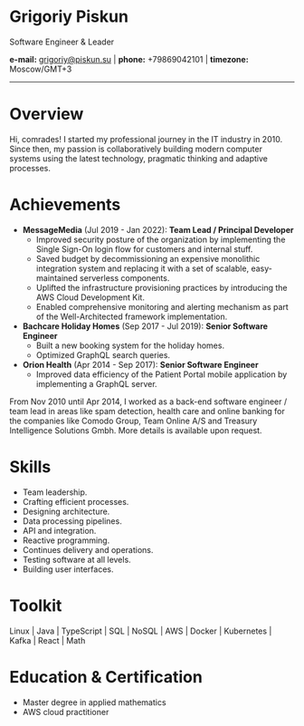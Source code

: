 # Grigoriy Piskun

Software Engineer & Leader

**e-mail:** grigoriy@piskun.su | **phone:** +79869042101 | **timezone:** Moscow/GMT+3

<hr/>

# Overview

Hi, comrades! I started my professional journey in the IT industry in 2010. Since then, my passion is collaboratively building modern computer systems using the latest technology, pragmatic thinking and adaptive processes.

# Achievements

- **MessageMedia** (Jul 2019 - Jan 2022): **Team Lead / Principal Developer**
  - Improved security posture of the organization by implementing the Single Sign-On login flow for customers and internal stuff.
  - Saved budget by decommissioning an expensive monolithic integration system and replacing it with a set of scalable, easy-maintained serverless components.
  - Uplifted the infrastructure provisioning practices by introducing the AWS Cloud Development Kit.
  - Enabled comprehensive monitoring and alerting mechanism as part of the Well-Architected framework implementation.
- **Bachcare Holiday Homes** (Sep 2017 - Jul 2019): **Senior Software Engineer**
  - Built a new booking system for the holiday homes.
  - Optimized GraphQL search queries.
- **Orion Health** (Apr 2014 - Sep 2017): **Senior Software Engineer**
  - Improved data efficiency of the Patient Portal mobile application by implementing a GraphQL server.

From Nov 2010 until Apr 2014, I worked as a back-end software engineer / team lead in areas like spam detection, health care and online banking for the companies like Comodo Group, Team Online A/S and Treasury Intelligence Solutions Gmbh. More details is available upon request.

# Skills

- Team leadership.
- Crafting efficient processes.
- Designing architecture.
- Data processing pipelines.
- API and integration.
- Reactive programming.
- Continues delivery and operations.
- Testing software at all levels.
- Building user interfaces.

# Toolkit

Linux | Java | TypeScript | SQL | NoSQL | AWS | Docker | Kubernetes | Kafka | React | Math

# Education & Certification

- Master degree in applied mathematics
- AWS cloud practitioner